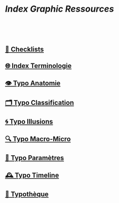 # *Index Graphic Ressources*
# &nbsp;
## [📝 Checklists]()
## [🌐 Index Terminologie](/index-graphic-terminology)
## [👁️ Typo Anatomie]()
## [🗂️ Typo Classification]()
## [🌀 Typo Illusions]()
## [🔍 Typo Macro-Micro]()
## [🧬 Typo Paramètres](/parameter-typefaces)
## [🕰️ Typo Timeline](/overview-writing-history)
## [🔡 Typothèque](http://typo.eracom.ch)
